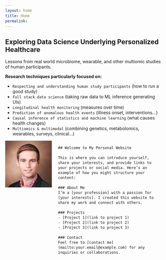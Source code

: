 ```yaml
---
layout: home
title: Home
permalink:
---
```


## Exploring Data Science Underlying Personalized Healthcare
Lessons from real world microbiome, wearable, and other multiomic studies of human participants.

**Research techniques particularly focused on:** 
* `Respecting and understanding human study participants` (how to run a good study)
* `Full stack data science` (taking raw data to ML inference generating UIs)
* `Longitudinal health monitoring` (measures over time)
* `Prediction of anomalous health events` (illness onset, interventions...)
* `Causal inference of statistics and machine learning` (what causes health changes)
* `Multiomics & multimodal` (combining genetics, metabolomics, wearables, surveys, clinical...)



<style>
  .container {
    display: flex;
  }
  .image-container {
    flex: 0 0 150px; /* Adjust the width as needed */
    margin-right: 20px; /* Adjust the space between the image and the text */
  }
  .content-container {
    flex: 1;
  }
</style>


<div class="container">
  <div class="image-container">
    <img src="assets/professional_awb.jpeg" alt="Description of Image">
  </div>
  <div class="content-container">
    
    ## Welcome to My Personal Website

    This is where you can introduce yourself, share your interests, and provide links to your projects or social media. Here’s an example of how you might structure your content:

    ### About Me
    I’m a [your profession] with a passion for [your interests]. I created this website to share my work and connect with others.

    ### Projects
    - [Project 1](link to project 1)
    - [Project 2](link to project 2)
    - [Project 3](link to project 3)

    ### Contact
    Feel free to [contact me](mailto:your.email@example.com) for any inquiries or collaborations.
  </div>
</div>
